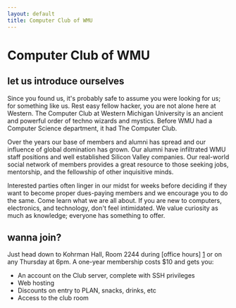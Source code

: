 ```yaml
---
layout: default
title: Computer Club of WMU
---
```


Computer Club of WMU
====================

let us introduce ourselves
--------------------------

Since you found us, it's probably safe to assume you were looking for us; for something like us. Rest easy fellow hacker, you are not alone here at Western. The Computer Club at Western Michigan University is an ancient and powerful order of techno wizards and mystics. Before WMU had a Computer Science department, it had The Computer Club.

Over the years our base of members and alumni has spread and our influence of global domination has grown. Our alumni have infiltrated WMU staff positions and well established Silicon Valley companies. Our real-world social network of members provides a great resource to those seeking jobs, mentorship, and the fellowship of other inquisitive minds.

Interested parties often linger in our midst for weeks before deciding if they want to become proper dues-paying members and we encourage you to do the same. Come learn what we are all about. If you are new to computers, electronics, and technology, don't feel intimidated. We value curiosity as much as knowledge; everyone has something to offer.

wanna join?
-----------

Just head down to Kohrman Hall, Room 2244 during [office hours] [1] or on any Thursday at 6pm. A one-year membership costs $10 and gets you:

- An account on the Club server, complete with SSH privileges
- Web hosting
- Discounts on entry to PLAN, snacks, drinks, etc
- Access to the club room

[1]: http://is.gd/KMyNmx
